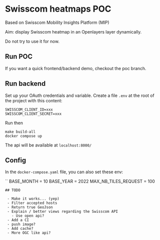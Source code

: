 # Swisscom heatmaps POC

Based on Swisscom Mobility Insights Platform (MIP)

Aim: display Swisscom heatmap in an Openlayers layer dynamically.

Do not try to use it for now.

## Run POC

If you want a quick frontend/backend demo, checkout the poc branch.

## Run backend

Set up your OAuth credentials and variable.
Create a file `.env` at the root of the project with this content:

```
SWISSCOM_CLIENT_ID=xxx
SWISSCOM_CLIENT_SECRET=xxx
```

Run then

```
make build-all
docker compose up
```

The api will be available at `localhost:8000/`

## Config

In the `docker-compose.yaml` file, you can also set these env:

``
BASE_MONTH = 10
BASE_YEAR = 2022
MAX_NB_TILES_REQUEST = 100
```
## TODO

 - Make it works... (yep)
 - Filter accepted hosts
 - Return true GeoJson
 - Explain / better views regarding the Swisscom API
   - Use open api?
 - Add a CI
 - push image?
 - Add cache?
 - More OGC like api?
